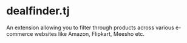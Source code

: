 # dealfinder.tj
An extension allowing you to filter through products across various  e-commerce websites like Amazon, Flipkart, Meesho etc.
